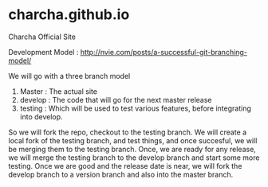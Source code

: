 # charcha.github.io
Charcha Official Site

Development Model : http://nvie.com/posts/a-successful-git-branching-model/

We will go with a three branch model
1. Master : The actual site
2. develop : The code that will go for the next master release
3. testing : Which will be used to test various features, before integrating into develop.

So we will fork the repo, checkout to the testing branch.
We will create a local fork of the testing branch, and test things, and once succesful, we will be merging them to the testing branch.
Once, we are ready for any release, we will merge the testing branch to the develop branch and start some more testing.
Once we are good and the release date is near, we will fork the develop branch to a version branch and also into the master branch.
